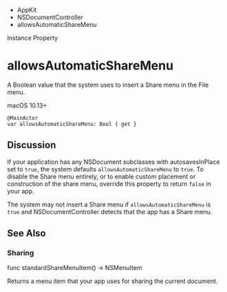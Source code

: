 

- AppKit
- NSDocumentController
-  allowsAutomaticShareMenu 

Instance Property

# allowsAutomaticShareMenu

A Boolean value that the system uses to insert a Share menu in the File menu.

macOS 10.13+

``` source
@MainActor
var allowsAutomaticShareMenu: Bool { get }
```

## Discussion

If your application has any NSDocument subclasses with autosavesInPlace set to `true`, the system defaults `allowsAutomaticShareMenu` to `true`. To disable the Share menu entirely, or to enable custom placement or construction of the share menu, override this property to return `false` in your app.

The system may not insert a Share menu if `allowsAutomaticShareMenu` is `true` and NSDocumentController detects that the app has a Share menu.

## See Also

### Sharing

func standardShareMenuItem() -> NSMenuItem

Returns a menu item that your app uses for sharing the current document.

